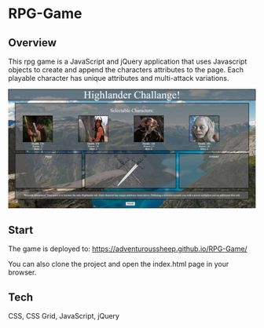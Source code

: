 # RPG-Game

## Overview

This rpg game is a JavaScript and jQuery application that uses Javascript objects to create and append the characters attributes to the page. Each playable character has unique attributes and multi-attack variations.

![](assets/images/rpg.JPG)

## Start

The game is deployed to: 
https://adventuroussheep.github.io/RPG-Game/

You can also clone the project and open the index.html page in your browser.


## Tech

CSS, CSS Grid, JavaScript, jQuery
